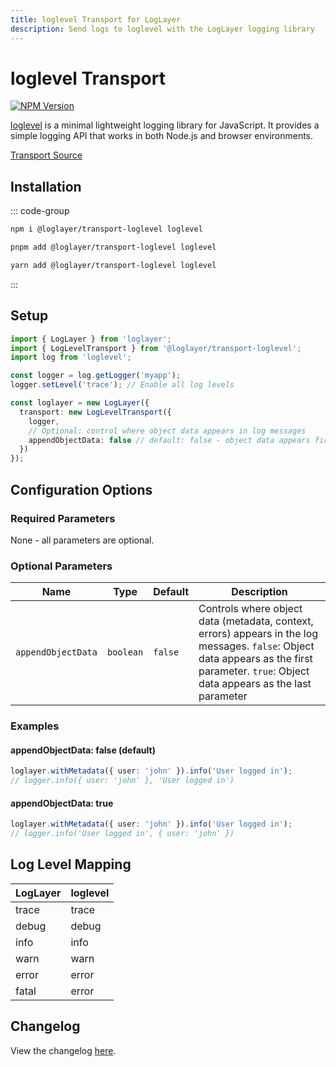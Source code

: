 ```yaml
---
title: loglevel Transport for LogLayer
description: Send logs to loglevel with the LogLayer logging library
---
```


# loglevel Transport <Badge type="warning" text="Browser" /> <Badge type="tip" text="Server" />

[![NPM Version](https://img.shields.io/npm/v/%40loglayer%2Ftransport-loglevel)](https://www.npmjs.com/package/@loglayer/transport-loglevel)

[loglevel](https://github.com/pimterry/loglevel) is a minimal lightweight logging library for JavaScript. It provides a simple logging API that works in both Node.js and browser environments.

[Transport Source](https://github.com/loglayer/loglayer/blob/master/packages/transports/loglevel)

## Installation

::: code-group

```sh [npm]
npm i @loglayer/transport-loglevel loglevel
```

```sh [pnpm]
pnpm add @loglayer/transport-loglevel loglevel
```

```sh [yarn]
yarn add @loglayer/transport-loglevel loglevel
```

:::

## Setup

```typescript
import { LogLayer } from 'loglayer';
import { LogLevelTransport } from '@loglayer/transport-loglevel';
import log from 'loglevel';

const logger = log.getLogger('myapp');
logger.setLevel('trace'); // Enable all log levels

const loglayer = new LogLayer({
  transport: new LogLevelTransport({
    logger,
    // Optional: control where object data appears in log messages
    appendObjectData: false // default: false - object data appears first
  })
});
```

## Configuration Options

### Required Parameters

None - all parameters are optional.

### Optional Parameters

| Name | Type | Default | Description |
|------|------|---------|-------------|
| `appendObjectData` | `boolean` | `false` | Controls where object data (metadata, context, errors) appears in the log messages. `false`: Object data appears as the first parameter. `true`: Object data appears as the last parameter |

### Examples

#### appendObjectData: false (default)
```typescript
loglayer.withMetadata({ user: 'john' }).info('User logged in');
// logger.info({ user: 'john' }, 'User logged in')
```

#### appendObjectData: true
```typescript
loglayer.withMetadata({ user: 'john' }).info('User logged in');
// logger.info('User logged in', { user: 'john' })
```

## Log Level Mapping

| LogLayer | loglevel |
|----------|----------|
| trace    | trace    |
| debug    | debug    |
| info     | info     |
| warn     | warn     |
| error    | error    |
| fatal    | error    |

## Changelog

View the changelog [here](./changelogs/loglevel-changelog.md).

